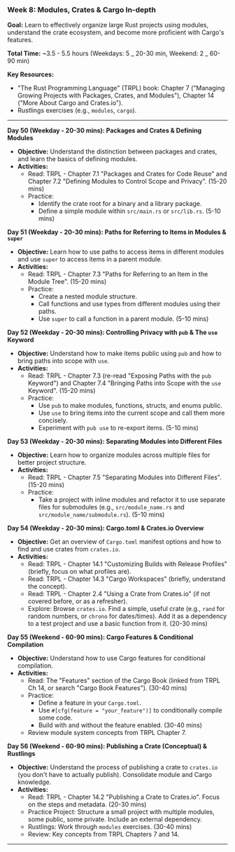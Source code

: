 ### Week 8: Modules, Crates & Cargo In-depth

**Goal:** Learn to effectively organize large Rust projects using modules, understand the crate ecosystem, and become more proficient with Cargo's features.

**Total Time:** ~3.5 - 5.5 hours (Weekdays: 5 _ 20-30 min, Weekend: 2 _ 60-90 min)

**Key Resources:**

- "The Rust Programming Language" (TRPL) book: Chapter 7 ("Managing Growing Projects with Packages, Crates, and Modules"), Chapter 14 ("More About Cargo and Crates.io").
- Rustlings exercises (e.g., `modules`, `cargo`).

---

**Day 50 (Weekday - 20-30 mins): Packages and Crates & Defining Modules**

- **Objective:** Understand the distinction between packages and crates, and learn the basics of defining modules.
- **Activities:**
  - Read: TRPL - Chapter 7.1 "Packages and Crates for Code Reuse" and Chapter 7.2 "Defining Modules to Control Scope and Privacy". (15-20 mins)
  - Practice:
    - Identify the crate root for a binary and a library package.
    - Define a simple module within `src/main.rs` or `src/lib.rs`. (5-10 mins)

**Day 51 (Weekday - 20-30 mins): Paths for Referring to Items in Modules & `super`**

- **Objective:** Learn how to use paths to access items in different modules and use `super` to access items in a parent module.
- **Activities:**
  - Read: TRPL - Chapter 7.3 "Paths for Referring to an Item in the Module Tree". (15-20 mins)
  - Practice:
    - Create a nested module structure.
    - Call functions and use types from different modules using their paths.
    - Use `super` to call a function in a parent module. (5-10 mins)

**Day 52 (Weekday - 20-30 mins): Controlling Privacy with `pub` & The `use` Keyword**

- **Objective:** Understand how to make items public using `pub` and how to bring paths into scope with `use`.
- **Activities:**
  - Read: TRPL - Chapter 7.3 (re-read "Exposing Paths with the `pub` Keyword") and Chapter 7.4 "Bringing Paths into Scope with the `use` Keyword". (15-20 mins)
  - Practice:
    - Use `pub` to make modules, functions, structs, and enums public.
    - Use `use` to bring items into the current scope and call them more concisely.
    - Experiment with `pub use` to re-export items. (5-10 mins)

**Day 53 (Weekday - 20-30 mins): Separating Modules into Different Files**

- **Objective:** Learn how to organize modules across multiple files for better project structure.
- **Activities:**
  - Read: TRPL - Chapter 7.5 "Separating Modules into Different Files". (15-20 mins)
  - Practice:
    - Take a project with inline modules and refactor it to use separate files for submodules (e.g., `src/module_name.rs` and `src/module_name/submodule.rs`). (5-10 mins)

**Day 54 (Weekday - 20-30 mins): Cargo.toml & Crates.io Overview**

- **Objective:** Get an overview of `Cargo.toml` manifest options and how to find and use crates from `crates.io`.
- **Activities:**
  - Read: TRPL - Chapter 14.1 "Customizing Builds with Release Profiles" (briefly, focus on what profiles are).
  - Read: TRPL - Chapter 14.3 "Cargo Workspaces" (briefly, understand the concept).
  - Read: TRPL - Chapter 2.4 "Using a Crate from Crates.io" (if not covered before, or as a refresher).
  - Explore: Browse `crates.io`. Find a simple, useful crate (e.g., `rand` for random numbers, or `chrono` for dates/times). Add it as a dependency to a test project and use a basic function from it. (20-30 mins)

**Day 55 (Weekend - 60-90 mins): Cargo Features & Conditional Compilation**

- **Objective:** Understand how to use Cargo features for conditional compilation.
- **Activities:**
  - Read: The "Features" section of the Cargo Book (linked from TRPL Ch 14, or search "Cargo Book Features"). (30-40 mins)
  - Practice:
    - Define a feature in your `Cargo.toml`.
    - Use `#[cfg(feature = "your_feature")]` to conditionally compile some code.
    - Build with and without the feature enabled. (30-40 mins)
  - Review module system concepts from TRPL Chapter 7.

**Day 56 (Weekend - 60-90 mins): Publishing a Crate (Conceptual) & Rustlings**

- **Objective:** Understand the process of publishing a crate to `crates.io` (you don't have to actually publish). Consolidate module and Cargo knowledge.
- **Activities:**
  - Read: TRPL - Chapter 14.2 "Publishing a Crate to Crates.io". Focus on the steps and metadata. (20-30 mins)
  - Practice Project: Structure a small project with multiple modules, some public, some private. Include an external dependency.
  - Rustlings: Work through `modules` exercises. (30-40 mins)
  - Review: Key concepts from TRPL Chapters 7 and 14.

---
